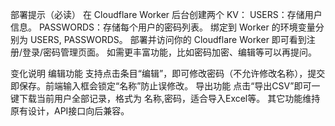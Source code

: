 部署提示（必读）
在 Cloudflare Worker 后台创建两个 KV：
USERS：存储用户信息。
PASSWORDS：存储每个用户的密码列表。
绑定到 Worker 的环境变量分别为 USERS, PASSWORDS。
部署并访问你的 Cloudflare Worker 即可看到注册/登录/密码管理页面。
如需更丰富功能，比如密码加密、编辑等可以再提问。

变化说明
编辑功能
支持点击条目“编辑”，即可修改密码（不允许修改名称），提交即保存。前端输入框会锁定“名称”防止误修改。
导出功能
点击“导出CSV”即可一键下载当前用户全部记录，格式为 名称,密码，适合导入Excel等。
其它功能维持原有设计，API接口向后兼容。
